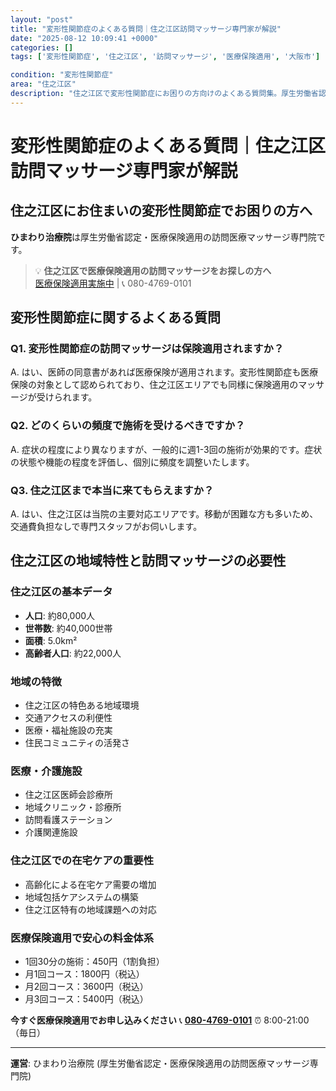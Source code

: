 ```yaml
---
layout: "post"
title: "変形性関節症のよくある質問｜住之江区訪問マッサージ専門家が解説"
date: "2025-08-12 10:09:41 +0000"
categories: []
tags: ['変形性関節症', '住之江区', '訪問マッサージ', '医療保険適用', '大阪市']

condition: "変形性関節症"
area: "住之江区"
description: "住之江区で変形性関節症にお困りの方向けのよくある質問集。厚生労働省認定の訪問マッサージ専門院が医療保険適用での施術について詳しく解説します。"
---
```


# 変形性関節症のよくある質問｜住之江区訪問マッサージ専門家が解説

## 住之江区にお住まいの変形性関節症でお困りの方へ

**ひまわり治療院**は厚生労働省認定・医療保険適用の訪問医療マッサージ専門院です。

> 💡 **住之江区で医療保険適用の訪問マッサージをお探しの方へ**  
> [医療保険適用実施中](https://peraichi.com/landing_pages/view/himawari-massage) | 📞 080-4769-0101

## 変形性関節症に関するよくある質問

### Q1. 変形性関節症の訪問マッサージは保険適用されますか？
A. はい、医師の同意書があれば医療保険が適用されます。変形性関節症も医療保険の対象として認められており、住之江区エリアでも同様に保険適用のマッサージが受けられます。

### Q2. どのくらいの頻度で施術を受けるべきですか？
A. 症状の程度により異なりますが、一般的に週1-3回の施術が効果的です。症状の状態や機能の程度を評価し、個別に頻度を調整いたします。

### Q3. 住之江区まで本当に来てもらえますか？
A. はい、住之江区は当院の主要対応エリアです。移動が困難な方も多いため、交通費負担なしで専門スタッフがお伺いします。

## 住之江区の地域特性と訪問マッサージの必要性

### 住之江区の基本データ
- **人口**: 約80,000人
- **世帯数**: 約40,000世帯
- **面積**: 5.0km²
- **高齢者人口**: 約22,000人

### 地域の特徴
- 住之江区の特色ある地域環境
- 交通アクセスの利便性
- 医療・福祉施設の充実
- 住民コミュニティの活発さ

### 医療・介護施設
- 住之江区医師会診療所
- 地域クリニック・診療所
- 訪問看護ステーション
- 介護関連施設

### 住之江区での在宅ケアの重要性
- 高齢化による在宅ケア需要の増加
- 地域包括ケアシステムの構築
- 住之江区特有の地域課題への対応

### 医療保険適用で安心の料金体系
- 1回30分の施術：450円（1割負担）
- 月1回コース：1800円（税込）
- 月2回コース：3600円（税込）
- 月3回コース：5400円（税込）

**今すぐ医療保険適用でお申し込みください**
📞 **[080-4769-0101](tel:080-4769-0101)**
⏰ 8:00-21:00（毎日）

---
**運営**: ひまわり治療院 (厚生労働省認定・医療保険適用の訪問医療マッサージ専門院)